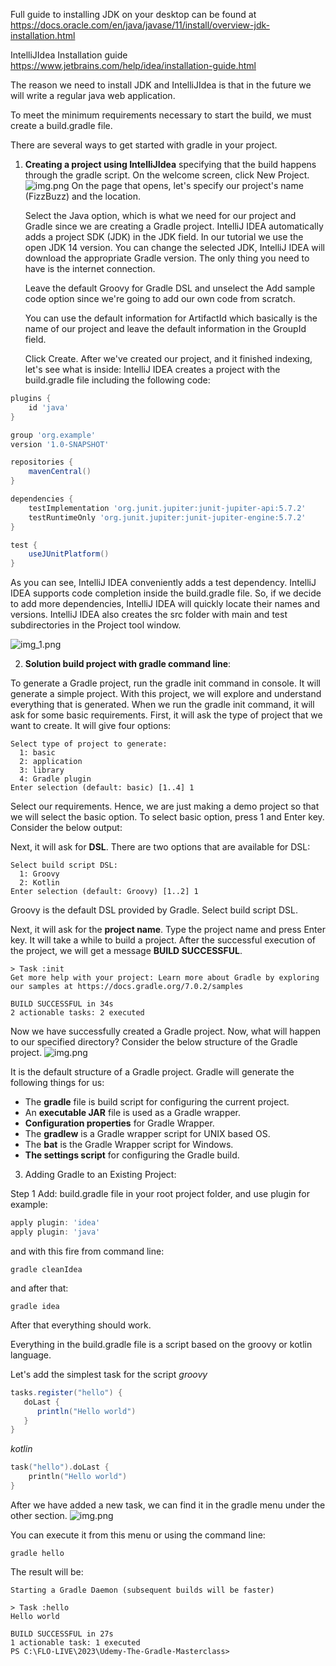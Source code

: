Full guide to installing JDK on your desktop can be found
at https://docs.oracle.com/en/java/javase/11/install/overview-jdk-installation.html

IntelliJIdea Installation guide https://www.jetbrains.com/help/idea/installation-guide.html

The reason we need to install JDK and IntelliJIdea is that in the future we will write a regular java web application.

To meet the minimum requirements necessary to start the build, we must create a build.gradle file.


There are several ways to get started with gradle in your project.

1) **Creating a project using IntelliJIdea** specifying that the build happens through the gradle script.
   On the welcome screen, click New Project. ![img.png](img/Creating_project_using_IntelliJIdea.png) On the page that
   opens, let's specify our project's
   name (FizzBuzz) and the location. 
   
   Select the Java option, which is what we need for our project and Gradle
   since we are creating a Gradle project. IntelliJ IDEA automatically adds a project SDK (JDK) in the JDK field. In our
   tutorial we use the open JDK 14 version. You can change the selected JDK, IntelliJ IDEA will download the appropriate
   Gradle version. The only thing you need to have is the internet connection. 
   
   Leave the default Groovy for Gradle
   DSL and unselect the Add sample code option since we're going to add our own code from scratch. 
   
   You can use the default information for ArtifactId which basically is the name of our project and leave the default
   information in the GroupId field. 

   Click Create. After we've created our project, and it finished indexing, let's see
   what is inside:
   IntelliJ IDEA creates a project with the build.gradle file including the following code:

```groovy
plugins {
    id 'java'
}

group 'org.example'
version '1.0-SNAPSHOT'

repositories {
    mavenCentral()
}

dependencies {
    testImplementation 'org.junit.jupiter:junit-jupiter-api:5.7.2'
    testRuntimeOnly 'org.junit.jupiter:junit-jupiter-engine:5.7.2'
}

test {
    useJUnitPlatform()
}
```

As you can see, IntelliJ IDEA conveniently adds a test dependency. IntelliJ IDEA supports code completion inside the
build.gradle file. So, if we decide to add more dependencies, IntelliJ IDEA will quickly locate their names and
versions. IntelliJ IDEA also creates the src folder with main and test subdirectories in the Project tool window.

![img_1.png](img/projectStructure.png)

2) **Solution build project with gradle command line**:

To generate a Gradle project, run the gradle init command in console. It will generate a simple project. With this project, we will
explore and understand everything that is generated. When we run the gradle init command, it will ask for some basic
requirements. First, it will ask the type of project that we want to create. It will give four options:

```shell
Select type of project to generate:
  1: basic
  2: application
  3: library
  4: Gradle plugin
Enter selection (default: basic) [1..4] 1
```

Select our requirements. Hence, we are just making a demo project so that we will select the basic option. To select
basic option, press 1 and Enter key. Consider the below output:

Next, it will ask for **DSL**. There are two options that are available for DSL:

```shell
Select build script DSL:
  1: Groovy
  2: Kotlin
Enter selection (default: Groovy) [1..2] 1
```

Groovy is the default DSL provided by Gradle. Select build script DSL.

Next, it will ask for the **project name**. Type the project name and press Enter key. It will take a while to build a
project. After the successful execution of the project, we will get a message **BUILD SUCCESSFUL**.
```shell
> Task :init
Get more help with your project: Learn more about Gradle by exploring our samples at https://docs.gradle.org/7.0.2/samples

BUILD SUCCESSFUL in 34s
2 actionable tasks: 2 executed
```

Now we have successfully created a Gradle project. Now, what will happen to our specified directory? Consider the below
structure of the Gradle project.
![img.png](img/projectStructure2.png)


It is the default structure of a Gradle project. Gradle will generate the following things for us:

- The **gradle** file is build script for configuring the current project.
- An **executable JAR** file is used as a Gradle wrapper. 
- **Configuration properties** for Gradle Wrapper. 
- The **gradlew** is a Gradle wrapper script for UNIX based OS.
- The **bat** is the Gradle Wrapper script for Windows.
- **The settings script** for configuring the Gradle build.

3) Adding Gradle to an Existing Project:

Step 1 Add: build.gradle file in your root project folder, and use plugin for example:
```groovy
apply plugin: 'idea'
apply plugin: 'java'
```

and with this fire from command line:

```shell
gradle cleanIdea 
```

and after that:
```shell
gradle idea
```
After that everything should work.

Everything in the build.gradle file is a script based on the groovy or kotlin language.

Let's add the simplest task for the script
_groovy_
```groovy
tasks.register("hello") {
   doLast {
      println("Hello world")
   }
}
```
_kotlin_
```kotlin
task("hello").doLast {
    println("Hello world")
}
```

After we have added a new task, we can find it in the gradle menu under the other section.
![img.png](gradleMenu1.png)

You can execute it from this menu or using the command line:
```shell
gradle hello
```

The result will be:
```shell
Starting a Gradle Daemon (subsequent builds will be faster)

> Task :hello
Hello world

BUILD SUCCESSFUL in 27s
1 actionable task: 1 executed
PS C:\FLO-LIVE\2023\Udemy-The-Gradle-Masterclass> 

```